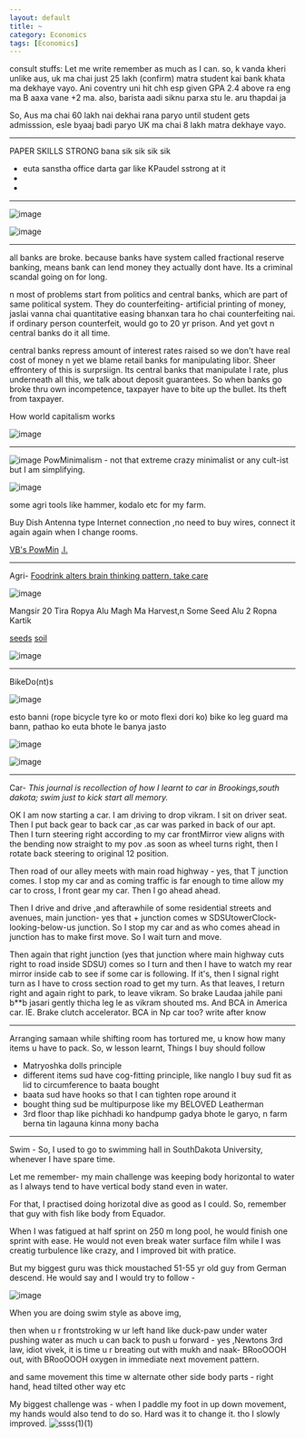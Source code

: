 ```yaml
---
layout: default
title: ~
category: Economics
tags: [Economics]
---
```


consult stuffs:
Let me write remember as much as I can. 
so, k vanda kheri unlike aus, uk ma chai just 25 lakh (confirm) matra student kai bank khata ma dekhaye vayo. Ani coventry uni hit chh esp given GPA 2.4 above ra eng ma B aaxa vane +2 ma. also, barista aadi siknu parxa stu le. aru thapdai ja

So, Aus ma chai 60 lakh nai dekhai rana paryo until student gets admisssion, esle byaaj badi paryo
UK ma chai 8 lakh matra dekhaye vayo.

---
PAPER SKILLS STRONG bana sik sik sik sik
- euta sanstha office darta gar like KPaudel sstrong at it
- 
- 

---
![image](https://github.com/user-attachments/assets/4d191553-0f25-41f1-8e16-4919000e20f9)

<script src="https://gist.github.com/AWScommunity/3391060fd97504427dd8fa74f951dd5c.js"></script>

![image](https://github.com/user-attachments/assets/153412e4-e4b4-4c52-82ae-897b1d526c2a)

---
all banks are broke. because banks have system called fractional reserve banking, means bank can lend money they actually dont have. Its a criminal scandal going on for long. 

n most of problems start from politics and central banks, which are part of same political system. They do counterfeiting- artificial printing of money, jaslai vanna chai quantitative easing bhanxan tara ho chai counterfeiting nai.  if ordinary person counterfeit, would go to 20 yr prison. And yet govt n central banks do it all time.

 central banks repress amount of interest rates raised so we don't have real cost of money n yet we blame retail banks for manipulating libor. Sheer effrontery of this is surprsiign. Its central banks that manipulate I rate, plus underneath all this, we talk about deposit guarantees. So when banks go broke thru own incompetence, taxpayer have to bite up the bullet. Its theft from taxpayer.

How world capitalism works

![image](https://gist.github.com/user-attachments/assets/3340ddbe-b69c-4ab0-bb01-d8cd2aac75d5)

---
![image](https://github.com/user-attachments/assets/089ac655-ce1a-46ab-aaa0-5f7616473f97)
PowMinimalism - not that extreme crazy minimalist or any cult-ist but I am simplifying. 

![image](https://github.com/sbibek086/write-the-docs/assets/11883023/e2f1ce30-344c-4780-80d7-1fb59ca33841)

some agri tools like hammer, kodalo etc for my farm.

Buy Dish Antenna type Internet connection ,no need to buy wires, connect it again again when I change rooms. 

[VB's PowMin](https://vitalik.eth.limo/general/2022/06/20/backpack.html) [.l](https://www.youtube.com/watch?v=FqTkiLxIE9Y)[.](https://youtu.be/irk6lpW0QMw?si=I7qWfRRCKMCCyvuE&t=229)

---
Agri-
[Foodrink alters brain thinking pattern, take care](https://www.youtube.com/watch?v=1W0YgWbWVZU)

![image](https://github.com/user-attachments/assets/1f366441-d0df-4f70-b2de-9d0c5b036028)

Mangsir 20 Tira Ropya Alu Magh Ma Harvest,n Some Seed Alu 2 Ropna Kartik

[seeds](https://youtu.be/p_h5PlitBOA?si=4XQL1elRFGAq_6y6&t=128) [soil](https://www.youtube.com/watch?v=gUCgUmpASlM)

![image](https://github.com/user-attachments/assets/d753ac46-20c5-4f05-9f12-c132a86c0a1e)

---
BikeDo(nt)s 

![image](https://github.com/sbibek086/write-the-docs/assets/11883023/ac288cda-a051-4a30-b402-cb313f82340c)

esto banni (rope bicycle tyre ko or moto flexi dori ko) bike ko leg guard ma bann, pathao ko euta bhote le banya jasto

![image](https://github.com/sbibek086/write-the-docs/assets/11883023/9881edf2-20f3-4819-9ecf-a91dd9e2c5d7)

![image](https://github.com/sbibek086/write-the-docs/assets/11883023/e249e8bc-050e-4849-809b-ab80b2251121)

---
Car-
_This journal is recollection of how I learnt to car in Brookings,south dakota; swim just to kick start all memory._

OK I am now starting a car. I am driving to drop vikram. I sit on driver seat. Then I put back gear to back car ,as car was parked in back of our apt. 
Then I turn steering right according to my car frontMirror view aligns with the bending now straight to my pov .as soon as wheel turns right,  then I rotate back steering to original 12 position. 

Then road of our alley meets with main road highway - yes, that T junction comes.  I stop my car and as coming traffic is far enough to time allow my car to cross,  I front gear my car.  Then I go ahead ahead.

Then I drive and drive ,and afterawhile of some residential streets and avenues, main junction- yes that + junction comes w SDSUtowerClock-looking-below-us junction.
So I stop my car and as who comes ahead in junction has to make first move. So I wait turn and move.

Then again that right junction (yes that junction where main highway cuts right to road inside SDSU) comes so I turn and then I have to watch my rear mirror inside cab to see if some car is following.  If it's,  then I signal right turn as I have to cross section road to get my turn.  As that leaves,  I return right and again right to park,  to leave vikram.
 So brake Laudaa jahile pani b**b jasari gently thicha leg le as vikram shouted ms.
And BCA in America car.  IE.  Brake clutch accelerator. BCA in Np car too? write after know

---
Arranging samaan while shifting room has tortured me, u know how many items u have to pack. So, w lesson learnt, Things I buy should follow
- Matryoshka dolls principle
- different items sud have cog-fitting principle, like nanglo I buy sud fit as lid to circumference to baata  bought
- baata sud have hooks so that I can tighten rope around it
- bought thing sud be multipurpose like my BELOVED Leatherman
- 3rd floor thap like pichhadi ko handpump gadya bhote le garyo, n farm berna tin lagauna kinna mony bacha

---
Swim - So, I used to go to swimming hall in SouthDakota University, whenever I have spare time.

Let me remember- my main challenge was keeping body horizontal to water as I always tend to have vertical body stand even in water.

For that, I practised doing horizotal dive as good as I could. So, remember that guy with fish like body from Equador. 

When I was fatigued at half sprint on 250 m  long pool, he would finish one sprint with ease. He would not even break water surface film while I was creatig turbulence like crazy, and I improved bit with pratice.

But my biggest guru was thick moustached 51-55 yr old guy from German descend. He would say and I would try to follow -

![image](https://gist.github.com/assets/11883023/eead5656-55b1-484e-974d-5b0d33d234e6)

 When you are doing swim style as above img,

then when u r frontstroking w ur left hand like duck-paw under water pushing water as much u can back to push u forward - yes ,Newtons 3rd law, idiot vivek, it is time u r breating out with mukh and naak- BRooOOOH out, with BRooOOOH oxygen in immediate next movement pattern.

and same movement this time w alternate other side body parts - right hand, head tilted other way etc

My biggest challenge was - when I paddle my foot in up down movement, my hands would also tend to do so. Hard was it to change it. tho I slowly improved.
![ssss(1)(1)](https://github.com/user-attachments/assets/9595479e-2ca8-4e0a-9e3f-bb88ab293585)
